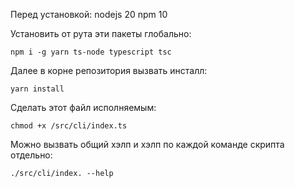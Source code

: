 Перед установкой:
nodejs 20
npm 10

Установить от рута эти пакеты глобально:

```npm i -g yarn ts-node typescript tsc```



Далее в корне репозитория вызвать инсталл:

```yarn install```


Сделать этот файл исполняемым:

```chmod +x /src/cli/index.ts```


Можно вызвать общий хэлп  и хэлп по каждой команде скрипта отдельно:

```./src/cli/index. --help```
